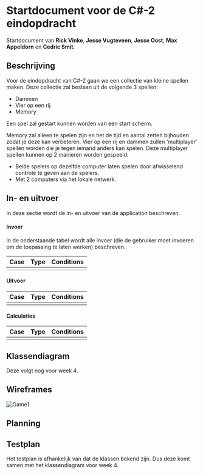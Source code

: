 # Startdocument voor de C#-2 eindopdracht 

Startdocument van **Rick Vinke**, **Jesse Vugteveen**, **Jesse Oost**, **Max Appeldorn** en **Cedric Smit**.

## Beschrijving
Voor de eindopdracht van C#-2 gaan we een collectie van kleine spellen maken.
Deze collectie zal bestaan uit de volgende 3 spellen:
- Dammen
- Vier op een rij 
- Memory

Een spel zal gestart kunnen worden van een start scherm.

Memory zal alleen te spelen zijn en het de tijd en aantal zetten bijhouden zodat je deze kan verbeteren.
Vier op een rij en dammen zullen 'multiplayer' spellen worden die je tegen iemand anders kan spelen.
Deze multiplayer spellen kunnen op 2 manieren worden gespeeld:

- Beide spelers op dezelfde computer laten spelen door afwisselend controle te geven aan de spelers.
- Met 2 computers via het lokale netwerk.


## In- en uitvoer

In deze sectie wordt de in- en uitvoer van de application beschreven.

#### Invoer

In de onderstaande tabel wordt alle invoer (die de gebruiker moet invoeren om de toepassing te laten werken) beschreven.

| Case | Type | Conditions |
|------|------|------------|
|      |      |            |

#### Uitvoer

| Case | Type | Conditions |
|------|------|------------|
|      |      |            |

#### Calculaties

| Case | Type | Conditions |
|------|------|------------|
|      |      |            |

## Klassendiagram
Deze volgt nog voor week 4.

## Wireframes

![Game1](game1.png "Game1")

## Planning

## Testplan
Het testplan is afhankelijk van dat de klassen bekend zijn.
Dus deze komt samen met het klassendiagram voor week 4.